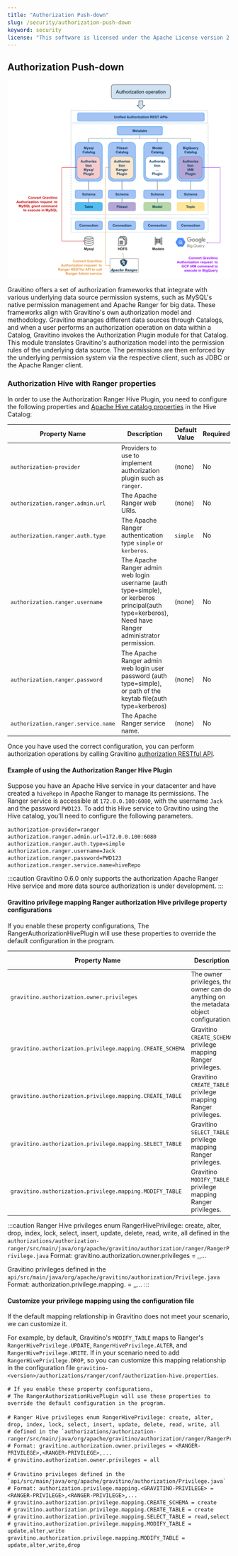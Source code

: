 ```yaml
---
title: "Authorization Push-down"
slug: /security/authorization-push-down
keyword: security
license: "This software is licensed under the Apache License version 2."
---
```


## Authorization Push-down

![authorization push down](../assets/security/authorization-pushdown.png)

Gravitino offers a set of authorization frameworks that integrate with various underlying data source permission systems, such as MySQL's native permission management and Apache Ranger for big data. These frameworks align with Gravitino's own authorization model and methodology.
Gravitino manages different data sources through Catalogs, and when a user performs an authorization operation on data within a Catalog, Gravitino invokes the Authorization Plugin module for that Catalog.
This module translates Gravitino's authorization model into the permission rules of the underlying data source. The permissions are then enforced by the underlying permission system via the respective client, such as JDBC or the Apache Ranger client.

### Authorization Hive with Ranger properties

In order to use the Authorization Ranger Hive Plugin, you need to configure the following properties and [Apache Hive catalog properties](../apache-hive-catalog.md#catalog-properties) in the Hive Catalog:

| Property Name                       | Description                                                                                                                                          | Default Value | Required | Since Version |
|-------------------------------------|------------------------------------------------------------------------------------------------------------------------------------------------------|---------------|----------|---------------|
| `authorization-provider`            | Providers to use to implement authorization plugin such as `ranger`.                                                                                 | (none)        | No       | 0.6.0         |
| `authorization.ranger.admin.url`    | The Apache Ranger web URIs.                                                                                                                          | (none)        | No       | 0.6.0         |
| `authorization.ranger.auth.type`    | The Apache Ranger authentication type `simple` or `kerberos`.                                                                                        | `simple`      | No       | 0.6.0         |
| `authorization.ranger.username`     | The Apache Ranger admin web login username (auth type=simple), or kerberos principal(auth type=kerberos), Need have Ranger administrator permission. | (none)        | No       | 0.6.0         |
| `authorization.ranger.password`     | The Apache Ranger admin web login user password (auth type=simple), or path of the keytab file(auth type=kerberos)                                   | (none)        | No       | 0.6.0         |
| `authorization.ranger.service.name` | The Apache Ranger service name.                                                                                                                      | (none)        | No       | 0.6.0         |

Once you have used the correct configuration, you can perform authorization operations by calling Gravitino [authorization RESTful API](https://gravitino.apache.org/docs/latest/api/rest/grant-roles-to-a-user).

#### Example of using the Authorization Ranger Hive Plugin

Suppose you have an Apache Hive service in your datacenter and have created a `hiveRepo` in Apache Ranger to manage its permissions. 
The Ranger service is accessible at `172.0.0.100:6080`, with the username `Jack` and the password `PWD123`. 
To add this Hive service to Gravitino using the Hive catalog, you'll need to configure the following parameters.

```properties
authorization-provider=ranger
authorization.ranger.admin.url=172.0.0.100:6080
authorization.ranger.auth.type=simple
authorization.ranger.username=Jack
authorization.ranger.password=PWD123
authorization.ranger.service.name=hiveRepo
```

:::caution
Gravitino 0.6.0 only supports the authorization Apache Ranger Hive service and more data source authorization is under development.
:::

#### Gravitino privilege mapping Ranger authorization Hive privilege property configurations

If you enable these property configurations, The RangerAuthorizationHivePlugin will use these properties to override the default configuration in the program.

| Property Name                                             | Description                                                                           | Default Value        | Since Version |
|-----------------------------------------------------------|---------------------------------------------------------------------------------------|----------------------|---------------|
| `gravitino.authorization.owner.privileges`                | The owner privileges, the owner can do anything on the metadata object configuration. | `all`                | 0.6.1         |
| `gravitino.authorization.privilege.mapping.CREATE_SCHEMA` | Gravitino `CREATE_SCHEMA` privilege mapping Ranger privileges.                        | `create`             | 0.6.1         |
| `gravitino.authorization.privilege.mapping.CREATE_TABLE`  | Gravitino `CREATE_TABLE` privilege mapping Ranger privileges.                         | `create`             | 0.6.1         |
| `gravitino.authorization.privilege.mapping.SELECT_TABLE`  | Gravitino `SELECT_TABLE` privilege mapping Ranger privileges.                         | `read,select`        | 0.6.1         |
| `gravitino.authorization.privilege.mapping.MODIFY_TABLE`  | Gravitino `MODIFY_TABLE` privilege mapping Ranger privileges.                         | `update,alter,write` | 0.6.1         |

:::caution
Ranger Hive privileges enum RangerHivePrivilege: create, alter, drop, index, lock, select, insert, update, delete, read, write, all
defined in the `authorizations/authorization-ranger/src/main/java/org/apache/gravitino/authorization/ranger/RangerPrivilege.java`
Format: gravitino.authorization.owner.privileges = <RANGER-PRIVILEGE>,<RANGER-PRIVILEGE>,...

Gravitino privileges defined in the `api/src/main/java/org/apache/gravitino/authorization/Privilege.java`
Format: authorization.privilege.mapping.<GRAVITINO-PRIVILEGE> = <RANGER-PRIVILEGE>,<RANGER-PRIVILEGE>,...
:::

#### Customize your privilege mapping using the configuration file

If the default mapping relationship in Gravitino does not meet your scenario, we can customize it.

For example, by default, Gravitino's `MODIFY_TABLE` maps to Ranger's `RangerHivePrivilege.UPDATE`, `RangerHivePrivilege.ALTER`, and `RangerHivePrivilege.WRITE`. 
If in your scenario need to add `RangerHivePrivilege.DROP`, so you can customize this mapping relationship in the configuration file `gravitino-<version>/authorizations/ranger/conf/authorization-hive.properties`.

```properties
# If you enable these property configurations,
# The RangerAuthorizationHivePlugin will use these properties to override the default configuration in the program.

# Ranger Hive privileges enum RangerHivePrivilege: create, alter, drop, index, lock, select, insert, update, delete, read, write, all
# defined in the `authorizations/authorization-ranger/src/main/java/org/apache/gravitino/authorization/ranger/RangerPrivilege.java`
# Format: gravitino.authorization.owner.privileges = <RANGER-PRIVILEGE>,<RANGER-PRIVILEGE>,...
# gravitino.authorization.owner.privileges = all

# Gravitino privileges defined in the `api/src/main/java/org/apache/gravitino/authorization/Privilege.java`
# Format: authorization.privilege.mapping.<GRAVITINO-PRIVILEGE> = <RANGER-PRIVILEGE>,<RANGER-PRIVILEGE>,...
# gravitino.authorization.privilege.mapping.CREATE_SCHEMA = create
# gravitino.authorization.privilege.mapping.CREATE_TABLE = create
# gravitino.authorization.privilege.mapping.SELECT_TABLE = read,select
# gravitino.authorization.privilege.mapping.MODIFY_TABLE = update,alter,write
gravitino.authorization.privilege.mapping.MODIFY_TABLE = update,alter,write,drop
```
